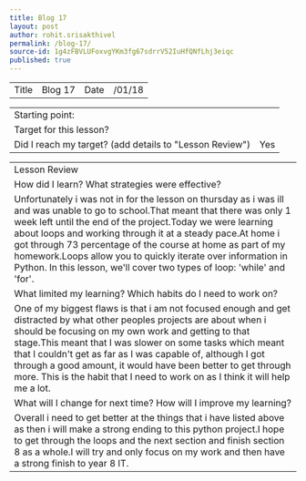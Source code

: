 ```yaml
---
title: Blog 17
layout: post
author: rohit.srisakthivel
permalink: /blog-17/
source-id: 1g4zFBVLUFoxvgYKm3fg67sdrrV52IuHfQNfLhj3eiqc
published: true
---
```

<table>
  <tr>
    <td>Title</td>
    <td>Blog 17</td>
    <td>Date</td>
    <td>/01/18</td>
  </tr>
</table>


<table>
  <tr>
    <td>Starting point:</td>
    <td></td>
  </tr>
  <tr>
    <td>Target for this lesson?</td>
    <td></td>
  </tr>
  <tr>
    <td>Did I reach my target? 
(add details to "Lesson Review")</td>
    <td> Yes </td>
  </tr>
</table>


<table>
  <tr>
    <td>Lesson Review</td>
  </tr>
  <tr>
    <td>How did I learn? What strategies were effective? </td>
  </tr>
  <tr>
    <td>Unfortunately i was not in for the lesson on thursday as i was ill and was unable to go to school.That meant that there was only 1 week left until the end of the project.Today we were learning about loops and working through it at a steady pace.At home i got through 73 percentage of the course at home as part of my homework.Loops allow you to quickly iterate over information in Python. In this lesson, we'll cover two types of loop: 'while' and 'for'.</td>
  </tr>
  <tr>
    <td>What limited my learning? Which habits do I need to work on? </td>
  </tr>
  <tr>
    <td>One of my biggest flaws is that i am not focused enough and get distracted by what other peoples projects are about when i should be focusing on my own work and getting to that stage.This meant that I was slower on some tasks which meant that I couldn't get as far as I was capable of, although I got through a good amount, it would have been better to get through more. This is the habit that I need to work on as I think it will help me a lot.</td>
  </tr>
  <tr>
    <td>What will I change for next time? How will I improve my learning?</td>
  </tr>
  <tr>
    <td>Overall i need to get better at the things that i have listed above as then i will make a strong ending to this python project.I hope to get through the loops and the next section and finish section 8 as a whole.I will try and only focus on my work and then have a strong finish to year 8 IT.</td>
  </tr>
</table>


